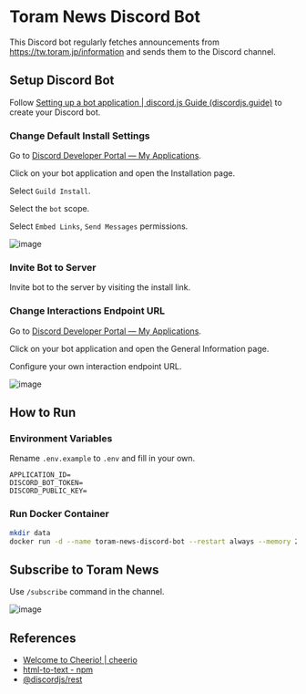 # Toram News Discord Bot

This Discord bot regularly fetches announcements from https://tw.toram.jp/information and sends them to the Discord channel.

## Setup Discord Bot

Follow [Setting up a bot application | discord.js Guide (discordjs.guide)](https://discordjs.guide/preparations/setting-up-a-bot-application.html) to create your Discord bot.

### Change Default Install Settings

Go to [Discord Developer Portal — My Applications](https://discord.com/developers/applications).

Click on your bot application and open the Installation page.

Select `Guild Install`.

Select the `bot` scope.

Select `Embed Links`, `Send Messages` permissions.

![image](https://github.com/user-attachments/assets/b10f9f8a-5734-44bf-8272-1c91477cd8d7)

### Invite Bot to Server

Invite bot to the server by visiting the install link.

### Change Interactions Endpoint URL

Go to [Discord Developer Portal — My Applications](https://discord.com/developers/applications).

Click on your bot application and open the General Information page.

Configure your own interaction endpoint URL.

![image](https://github.com/user-attachments/assets/b50da751-f31b-45bd-82f2-7bf30b762b86)

## How to Run

### Environment Variables

Rename `.env.example` to `.env` and fill in your own.

```env
APPLICATION_ID=
DISCORD_BOT_TOKEN=
DISCORD_PUBLIC_KEY=
```

### Run Docker Container

```bash
mkdir data
docker run -d --name toram-news-discord-bot --restart always --memory 256m --env-file .env -p 127.0.0.1:3000:3000 -v ./data:/app/data ghcr.io/hchengting/toram-news-discord-bot
```

## Subscribe to Toram News

Use `/subscribe` command in the channel.

![image](https://github.com/user-attachments/assets/dcb8a948-b47a-4b4e-94ca-3b19d8770742)

## References

-   [Welcome to Cheerio! | cheerio](https://cheerio.js.org/docs/intro)
-   [html-to-text - npm](https://www.npmjs.com/package/html-to-text)
-   [@discordjs/rest](https://discord.js.org/docs/packages/rest/main)
